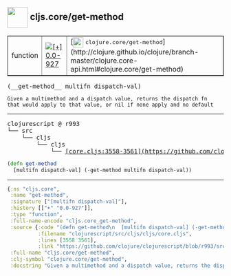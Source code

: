 ## <img width="48px" valign="middle" src="http://i.imgur.com/Hi20huC.png"> cljs.core/get-method

 <table border="1">
<tr>
<td>function</td>
<td><a href="https://github.com/cljsinfo/api-refs/tree/0.0-927"><img valign="middle" alt="[+] 0.0-927" src="https://img.shields.io/badge/+-0.0--927-lightgrey.svg"></a> </td>
<td>
[<img height="24px" valign="middle" src="http://i.imgur.com/1GjPKvB.png"> <samp>clojure.core/get-method</samp>](http://clojure.github.io/clojure/branch-master/clojure.core-api.html#clojure.core/get-method)
</td>
</tr>
</table>

 <samp>
(__get-method__ multifn dispatch-val)<br>
</samp>

```
Given a multimethod and a dispatch value, returns the dispatch fn
that would apply to that value, or nil if none apply and no default
```

---

 <pre>
clojurescript @ r993
└── src
    └── cljs
        └── cljs
            └── <ins>[core.cljs:3558-3561](https://github.com/clojure/clojurescript/blob/r993/src/cljs/cljs/core.cljs#L3558-L3561)</ins>
</pre>

```clj
(defn get-method
  [multifn dispatch-val] (-get-method multifn dispatch-val))
```


---

```clj
{:ns "cljs.core",
 :name "get-method",
 :signature ["[multifn dispatch-val]"],
 :history [["+" "0.0-927"]],
 :type "function",
 :full-name-encode "cljs.core_get-method",
 :source {:code "(defn get-method\n  [multifn dispatch-val] (-get-method multifn dispatch-val))",
          :filename "clojurescript/src/cljs/cljs/core.cljs",
          :lines [3558 3561],
          :link "https://github.com/clojure/clojurescript/blob/r993/src/cljs/cljs/core.cljs#L3558-L3561"},
 :full-name "cljs.core/get-method",
 :clj-symbol "clojure.core/get-method",
 :docstring "Given a multimethod and a dispatch value, returns the dispatch fn\nthat would apply to that value, or nil if none apply and no default"}

```
